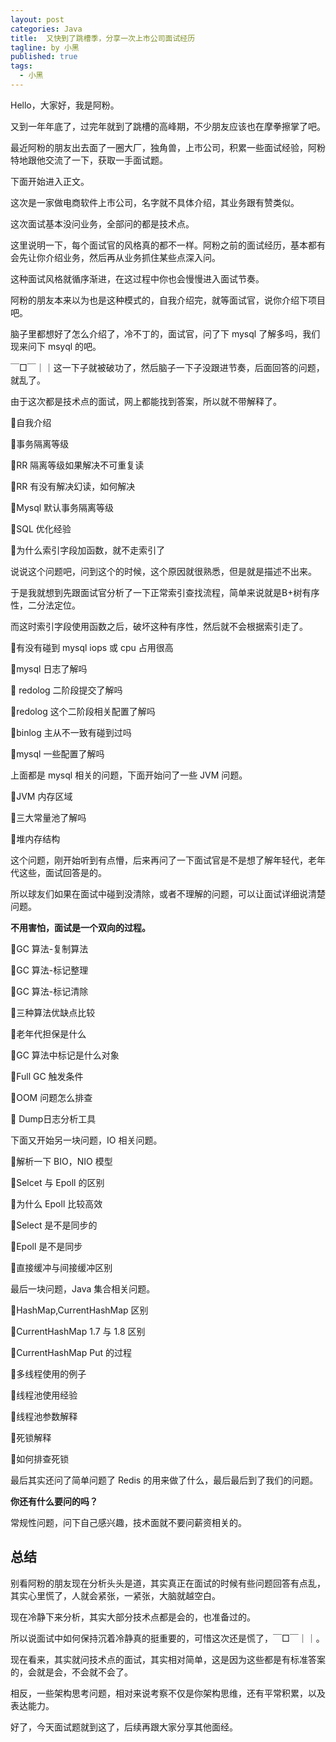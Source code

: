 ```yaml
---
layout: post
categories: Java
title:  又快到了跳槽季，分享一次上市公司面试经历
tagline: by 小黑
published: true
tags: 
  - 小黑
---
```

Hello，大家好，我是阿粉。

又到一年年底了，过完年就到了跳槽的高峰期，不少朋友应该也在摩拳擦掌了吧。

最近阿粉的朋友出去面了一圈大厂，独角兽，上市公司，积累一些面试经验，阿粉特地跟他交流了一下，获取一手面试题。

下面开始进入正文。

这次是一家做电商软件上市公司，名字就不具体介绍，其业务跟有赞类似。

这次面试基本没问业务，全部问的都是技术点。

这里说明一下，每个面试官的风格真的都不一样。阿粉之前的面试经历，基本都有会先让你介绍业务，然后再从业务抓住某些点深入问。

这种面试风格就循序渐进，在这过程中你也会慢慢进入面试节奏。

阿粉的朋友本来以为也是这种模式的，自我介绍完，就等面试官，说你介绍下项目吧。

脑子里都想好了怎么介绍了，冷不丁的，面试官，问了下 mysql 了解多吗，我们现来问下 msyql 的吧。

￣□￣｜｜这一下子就被破功了，然后脑子一下子没跟进节奏，后面回答的问题，就乱了。

由于这次都是技术点的面试，网上都能找到答案，所以就不带解释了。



💊自我介绍

💊事务隔离等级

💊RR 隔离等级如果解决不可重复读

💊RR 有没有解决幻读，如何解决

💊Mysql 默认事务隔离等级

💊SQL 优化经验

💊为什么索引字段加函数，就不走索引了



说说这个问题吧，问到这个的时候，这个原因就很熟悉，但是就是描述不出来。

于是我就想到先跟面试官分析了一下正常索引查找流程，简单来说就是B+树有序性，二分法定位。

而这时索引字段使用函数之后，破坏这种有序性，然后就不会根据索引走了。



💊有没有碰到 mysql iops 或 cpu 占用很高

💊mysql 日志了解吗

💊 redolog 二阶段提交了解吗

💊redolog 这个二阶段相关配置了解吗

💊binlog 主从不一致有碰到过吗

💊mysql 一些配置了解吗



上面都是 mysql 相关的问题，下面开始问了一些 JVM 问题。



💊JVM 内存区域

💊三大常量池了解吗

💊堆内存结构

这个问题，刚开始听到有点懵，后来再问了一下面试官是不是想了解年轻代，老年代这些，面试回答是的。

所以球友们如果在面试中碰到没清除，或者不理解的问题，可以让面试详细说清楚问题。

**不用害怕，面试是一个双向的过程。**

💊GC 算法-复制算法

💊GC 算法-标记整理

💊GC 算法-标记清除

💊三种算法优缺点比较

💊老年代担保是什么

💊GC 算法中标记是什么对象

💊Full GC 触发条件

💊OOM 问题怎么排查

💊 Dump日志分析工具



下面又开始另一块问题，IO 相关问题。

💊解析一下 BIO，NIO 模型

💊Selcet 与 Epoll 的区别

💊为什么 Epoll 比较高效

💊Select 是不是同步的

💊Epoll 是不是同步

💊直接缓冲与间接缓冲区别



最后一块问题，Java 集合相关问题。

💊HashMap,CurrentHashMap 区别

💊CurrentHashMap 1.7 与 1.8 区别

💊CurrentHashMap Put 的过程

💊多线程使用的例子

💊线程池使用经验

💊线程池参数解释

💊死锁解释

💊如何排查死锁



最后其实还问了简单问题了 Redis 的用来做了什么，最后最后到了我们的问题。

**你还有什么要问的吗？**

常规性问题，问下自己感兴趣，技术面就不要问薪资相关的。

## 总结

别看阿粉的朋友现在分析头头是道，其实真正在面试的时候有些问题回答有点乱，其实心里慌了，人就会紧张，一紧张，大脑就越空白。

现在冷静下来分析，其实大部分技术点都是会的，也准备过的。

所以说面试中如何保持沉着冷静真的挺重要的，可惜这次还是慌了，￣□￣｜｜。

现在看来，其实就问技术点的面试，其实相对简单，这是因为这些都是有标准答案的，会就是会，不会就不会了。

相反，一些架构思考问题，相对来说考察不仅是你架构思维，还有平常积累，以及表达能力。

好了，今天面试题就到这了，后续再跟大家分享其他面经。

